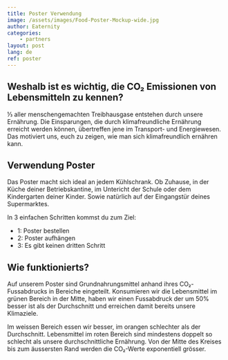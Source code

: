 ```yaml
---
title: Poster Verwendung
image: /assets/images/Food-Poster-Mockup-wide.jpg
author: Eaternity
categories: 
    - partners
layout: post
lang: de
ref: poster
---
```



## Weshalb ist es wichtig, die CO₂ Emissionen von Lebensmitteln zu kennen?

⅓ aller menschengemachten Treibhausgase entstehen durch unsere Ernährung. Die Einsparungen, die durch klimafreundliche Ernährung erreicht werden können, übertreffen jene im Transport- und Energiewesen. Das motiviert uns, euch zu zeigen, wie man sich klimafreundlich ernähren kann. 


## Verwendung Poster

Das Poster macht sich ideal an jedem Kühlschrank. Ob Zuhause, in der Küche deiner Betriebskantine, im Untericht der Schule oder dem Kindergarten deiner Kinder. Sowie natürlich auf der Eingangstür deines Supermarktes.

In 3 einfachen Schritten kommst du zum Ziel:

- 1: Poster bestellen
- 2: Poster aufhängen
- 3: Es gibt keinen dritten Schritt

## Wie funktionierts?

Auf unserem Poster sind Grundnahrungsmittel anhand ihres CO₂-Fussabdrucks in Bereiche eingeteilt. Konsumieren wir die Lebensmittel im grünen Bereich in der Mitte, haben wir einen Fussabdruck der um 50% besser ist als der Durchschnitt und erreichen damit bereits unsere Klimaziele.

Im weissen Bereich essen wir besser, im orangen schlechter als der Durchschnitt. Lebensmittel im roten Bereich sind mindestens doppelt so schlecht als unsere durchschnittliche Ernährung. Von der Mitte des Kreises bis zum äussersten Rand werden die CO₂-Werte exponentiell grösser.




